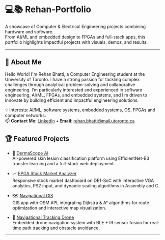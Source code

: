 # 💻📚 Rehan-Portfolio  

A showcase of Computer & Electrical Engineering projects combining hardware and software.  
From AI/ML and embedded design to FPGAs and full-stack apps, this portfolio highlights impactful projects with visuals, demos, and results.  

---

## 👋 About Me  
Hello World! I'm Rehan Bhatti, a Computer Engineering student at the University of Toronto. I have a strong passion for tackling complex challenges through analytical problem-solving and collaborative engineering. I’m particularly interested and experienced in software engineering, AI/ML, FPGAs, and embedded systems, and I’m driven to innovate by building efficient and impactful engineering solutions.

💡 Interests: AI/ML, software systems, embedded systems, OS, FPGAs and computer networks.  
📫 **Contact Me**: [LinkedIn](https://www.linkedin.com/in/rehan-bhatti-34a07b233) • **Email**: rehan.bhatti@mail.utoronto.ca

## 🏆 Featured Projects  

- 🔬 [DermaScope AI](rehan-b5/DermaScope-AI)  
  AI-powered skin lesion classification platform using EfficientNet-B3 transfer learning and a full-stack web deployment.  

- 📈 [FPGA Stock Market Analyzer](./projects/FPGA-Stock-Market-Analyzer/README.md)  
  Responsive stock market dashboard on DE1-SoC with interactive VGA analytics, PS2 input, and dynamic scaling algorithms in Assembly and C.  

- 🗺️ [Navigational GIS](./projects/Navigational-GIS/README.md)  
  GIS app with OSM API, integrating Dijkstra & A* algorithms for route optimization and interactive map visualization.  

- 🚁 [Navigational Tracking Drone](./projects/Navigational-Tracking-Drone/README.md)  
  Embedded drone navigation system with BLE + IR sensor fusion for real-time path tracking and obstacle avoidance.  

---  
